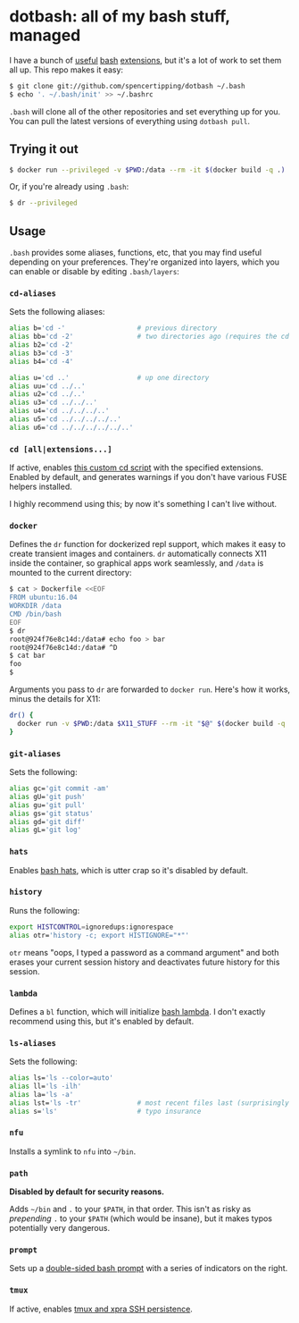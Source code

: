 # dotbash: all of my bash stuff, managed
I have a bunch of [useful](https://github.com/spencertipping/cd)
[bash](https://github.com/spencertipping/bashrc-tmux)
[extensions](https://github.com/spencertipping/bash-prompt), but it's a lot of
work to set them all up. This repo makes it easy:

```sh
$ git clone git://github.com/spencertipping/dotbash ~/.bash
$ echo '. ~/.bash/init' >> ~/.bashrc
```

`.bash` will clone all of the other repositories and set everything up for you.
You can pull the latest versions of everything using `dotbash pull`.

## Trying it out
```sh
$ docker run --privileged -v $PWD:/data --rm -it $(docker build -q .)
```

Or, if you're already using `.bash`:

```sh
$ dr --privileged
```

## Usage
`.bash` provides some aliases, functions, etc, that you may find useful
depending on your preferences. They're organized into layers, which you can
enable or disable by editing `.bash/layers`:

### `cd-aliases`
Sets the following aliases:

```sh
alias b='cd -'                  # previous directory
alias bb='cd -2'                # two directories ago (requires the cd module)
alias b2='cd -2'
alias b3='cd -3'
alias b4='cd -4'

alias u='cd ..'                 # up one directory
alias uu='cd ../..'
alias u2='cd ../..'
alias u3='cd ../../..'
alias u4='cd ../../../..'
alias u5='cd ../../../../..'
alias u6='cd ../../../../../..'
```

### `cd [all|extensions...]`
If active, enables [this custom cd
script](https://github.com/spencertipping/cd) with the specified extensions.
Enabled by default, and generates warnings if you don't have various FUSE
helpers installed.

I highly recommend using this; by now it's something I can't live without.

### `docker`
Defines the `dr` function for dockerized repl support, which makes it easy to
create transient images and containers. `dr` automatically connects X11 inside
the container, so graphical apps work seamlessly, and `/data` is mounted to the
current directory:

```sh
$ cat > Dockerfile <<EOF
FROM ubuntu:16.04
WORKDIR /data
CMD /bin/bash
EOF
$ dr
root@924f76e8c14d:/data# echo foo > bar
root@924f76e8c14d:/data# ^D
$ cat bar
foo
$
```

Arguments you pass to `dr` are forwarded to `docker run`. Here's how it works,
minus the details for X11:

```sh
dr() {
  docker run -v $PWD:/data $X11_STUFF --rm -it "$@" $(docker build -q .)
}
```

### `git-aliases`
Sets the following:

```sh
alias gc='git commit -am'
alias gU='git push'
alias gu='git pull'
alias gs='git status'
alias gd='git diff'
alias gL='git log'
```

### `hats`
Enables [bash hats](https://github.com/spencertipping/bash-hats), which is
utter crap so it's disabled by default.

### `history`
Runs the following:

```sh
export HISTCONTROL=ignoredups:ignorespace
alias otr='history -c; export HISTIGNORE="*"'
```

`otr` means "oops, I typed a password as a command argument" and both erases
your current session history and deactivates future history for this session.

### `lambda`
Defines a `bl` function, which will initialize [bash
lambda](https://github.com/spencertipping/bash-lambda). I don't exactly
recommend using this, but it's enabled by default.

### `ls-aliases`
Sets the following:

```sh
alias ls='ls --color=auto'
alias ll='ls -ilh'
alias la='ls -a'
alias lst='ls -tr'              # most recent files last (surprisingly useful)
alias s='ls'                    # typo insurance
```

### `nfu`
Installs a symlink to `nfu` into `~/bin`.

### `path`
**Disabled by default for security reasons.**

Adds `~/bin` and `.` to your `$PATH`, in that order. This isn't as risky as
_prepending_ `.` to your `$PATH` (which would be insane), but it makes typos
potentially very dangerous.

### `prompt`
Sets up a [double-sided bash
prompt](https://github.com/spencertipping/bash-prompt) with a series of
indicators on the right.

### `tmux`
If active, enables [tmux and xpra SSH
persistence](https://github.com/spencertipping/bashrc-tmux).

